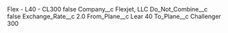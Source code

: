<?xml version="1.0" encoding="UTF-8"?>
<CustomMetadata xmlns="http://soap.sforce.com/2006/04/metadata" xmlns:xsi="http://www.w3.org/2001/XMLSchema-instance" xmlns:xsd="http://www.w3.org/2001/XMLSchema">
    <label>Flex - L40 - CL300</label>
    <protected>false</protected>
    <values>
        <field>Company__c</field>
        <value xsi:type="xsd:string">Flexjet, LLC</value>
    </values>
    <values>
        <field>Do_Not_Combine__c</field>
        <value xsi:type="xsd:boolean">false</value>
    </values>
    <values>
        <field>Exchange_Rate__c</field>
        <value xsi:type="xsd:double">2.0</value>
    </values>
    <values>
        <field>From_Plane__c</field>
        <value xsi:type="xsd:string">Lear 40</value>
    </values>
    <values>
        <field>To_Plane__c</field>
        <value xsi:type="xsd:string">Challenger 300</value>
    </values>
</CustomMetadata>

